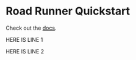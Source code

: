 # Road Runner Quickstart

Check out the [docs](https://rr.brott.dev/docs/v1-0/tuning/).

HERE IS LINE 1

HERE IS LINE 2
